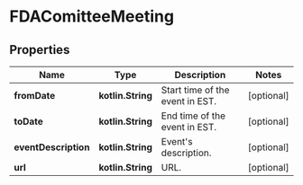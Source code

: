 
# FDAComitteeMeeting

## Properties
Name | Type | Description | Notes
------------ | ------------- | ------------- | -------------
**fromDate** | **kotlin.String** | Start time of the event in EST. |  [optional]
**toDate** | **kotlin.String** | End time of the event in EST. |  [optional]
**eventDescription** | **kotlin.String** | Event&#39;s description. |  [optional]
**url** | **kotlin.String** | URL. |  [optional]



